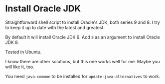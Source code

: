 # Install Oracle JDK

Straightforward shell script to install Oracle's JDK, both series 9 and 8. I try to keep it up to date with the latest and greatest.

By default it will install Oracle JDK 9. Add `8` as an argument to install Oracle JDK 8.

Tested in Ubuntu.

I know there are other solutions, but this one works well for me. Maybe you will like it, too.

You need `java-common` to be installed for `update-java-alternatives` to work.
